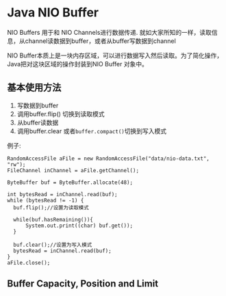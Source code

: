 # Java NIO Buffer

NIO Buffers 用于和 NIO Channels进行数据传递. 就如大家所知的一样，读取信息，从channel读数据到buffer，或者从buffer写数据到channel

NIO Buffer本质上是一块内存区域，可以进行数据写入然后读取。为了简化操作，Java把对这块区域的操作封装到NIO Buffer 对象中。

## 基本使用方法

1. 写数据到buffer
2. 调用buffer.flip\(\)  切换到读取模式
3. 从buffer读数据
4. 调用buffer.clear 或者`buffer.compact()`切换到写入模式

例子:

```
RandomAccessFile aFile = new RandomAccessFile("data/nio-data.txt", "rw");
FileChannel inChannel = aFile.getChannel();

ByteBuffer buf = ByteBuffer.allocate(48);

int bytesRead = inChannel.read(buf); 
while (bytesRead != -1) {
  buf.flip();//设置为读取模式

  while(buf.hasRemaining()){
      System.out.print((char) buf.get());
  }

  buf.clear();//设置为写入模式
  bytesRead = inChannel.read(buf);
}
aFile.close();
```

## Buffer Capacity, Position and Limit



